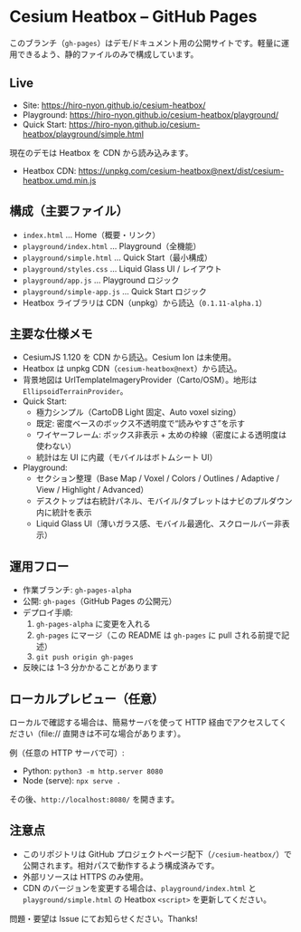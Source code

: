 # Cesium Heatbox – GitHub Pages

このブランチ（`gh-pages`）はデモ/ドキュメント用の公開サイトです。軽量に運用できるよう、静的ファイルのみで構成しています。

## Live
- Site: https://hiro-nyon.github.io/cesium-heatbox/
- Playground: https://hiro-nyon.github.io/cesium-heatbox/playground/
- Quick Start: https://hiro-nyon.github.io/cesium-heatbox/playground/simple.html

現在のデモは Heatbox を CDN から読み込みます。
- Heatbox CDN: https://unpkg.com/cesium-heatbox@next/dist/cesium-heatbox.umd.min.js

## 構成（主要ファイル）
- `index.html` … Home（概要・リンク）
- `playground/index.html` … Playground（全機能）
- `playground/simple.html` … Quick Start（最小構成）
- `playground/styles.css` … Liquid Glass UI / レイアウト
- `playground/app.js` … Playground ロジック
- `playground/simple-app.js` … Quick Start ロジック
- Heatbox ライブラリは CDN（unpkg）から読込（`0.1.11-alpha.1`）

## 主要な仕様メモ
- CesiumJS 1.120 を CDN から読込。Cesium Ion は未使用。
- Heatbox は unpkg CDN（`cesium-heatbox@next`）から読込。
- 背景地図は UrlTemplateImageryProvider（Carto/OSM）。地形は `EllipsoidTerrainProvider`。
- Quick Start:
  - 極力シンプル（CartoDB Light 固定、Auto voxel sizing）
  - 既定: 密度ベースのボックス不透明度で“読みやすさ”を示す
  - ワイヤーフレーム: ボックス非表示 + 太めの枠線（密度による透明度は使わない）
  - 統計は左 UI に内蔵（モバイルはボトムシート UI）
- Playground:
  - セクション整理（Base Map / Voxel / Colors / Outlines / Adaptive / View / Highlight / Advanced）
  - デスクトップは右統計パネル、モバイル/タブレットはナビのプルダウン内に統計を表示
  - Liquid Glass UI（薄いガラス感、モバイル最適化、スクロールバー非表示）

## 運用フロー
- 作業ブランチ: `gh-pages-alpha`
- 公開: `gh-pages`（GitHub Pages の公開元）
- デプロイ手順:
  1. `gh-pages-alpha` に変更を入れる
  2. `gh-pages` にマージ（この README は `gh-pages` に pull される前提で記述）
  3. `git push origin gh-pages`
- 反映には 1–3 分かかることがあります

## ローカルプレビュー（任意）
ローカルで確認する場合は、簡易サーバを使って HTTP 経由でアクセスしてください（file:// 直開きは不可な場合があります）。

例（任意の HTTP サーバで可）:
- Python: `python3 -m http.server 8080`
- Node (serve): `npx serve .`

その後、`http://localhost:8080/` を開きます。

## 注意点
- このリポジトリは GitHub プロジェクトページ配下（`/cesium-heatbox/`）で公開されます。相対パスで動作するよう構成済みです。
- 外部リソースは HTTPS のみ使用。
- CDN のバージョンを変更する場合は、`playground/index.html` と `playground/simple.html` の Heatbox `<script>` を更新してください。

問題・要望は Issue にてお知らせください。Thanks!
